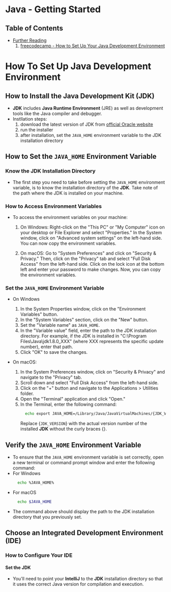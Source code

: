 # Java - Getting Started

## Table of Contents

- [Further Reading]()
  1. [freecodecamp - How to Set Up Your Java Development Environment](https://www.freecodecamp.org/news/how-to-set-up-java-development-environment-a-comprehensive-guide/)

# How To Set Up Java Development Environment


## How to Install the Java Development Kit (JDK)
* __JDK__ includes __Java Runtime Environment__ (JRE) as well as development tools like the Java compiler and debugger.
* Instllation steps:
    1. download the latest version of JDK from [official Oracle website](https://www.oracle.com/java/technologies/downloads/)
    2. run the installer 
    3. after installation, set the `JAVA_HOME` environment variable to the JDK installation directory

## How to Set the `JAVA_HOME` Environment Variable
### Know the JDK Installation Directory
* The first step you need to take before setting the `JAVA_HOME` environment variable, is to know the installation directory of the __JDK__. Take note of the path where the JDK is installed on your machine.

### How to Access Environment Variables
* To access the environment variables on your machine:
    1. On Windows: Right-click on the "This PC" or "My Computer" icon on your desktop or File Explorer and select "Properties." In the System window, click on "Advanced system settings" on the left-hand side. You can now copy the environment variables.
   
    2. On macOS: Go to "System Preferences" and click on "Security & Privacy." Then, click on the "Privacy" tab and select "Full Disk Access" from the left-hand side. Click on the lock icon at the bottom left and enter your password to make changes. Now, you can copy the environment variables.

### Set the `JAVA_HOME` Environment Variable
* On Windows
   1. In the System Properties window, click on the "Environment Variables" button.
   2. In the "System Variables" section, click on the "New" button.
   3. Set the "Variable name" as `JAVA_HOME`.
   4. In the "Variable value" field, enter the path to the JDK installation directory. For example, if the JDK is installed in "C:\Program Files\Java\jdk1.8.0_XXX" (where XXX represents the specific update number), enter that path.
   5. Click "OK" to save the changes.

* On macOS:
   1. In the System Preferences window, click on "Security & Privacy" and navigate to the "Privacy" tab.
   2. Scroll down and select "Full Disk Access" from the left-hand side.
   3. Click on the "+" button and navigate to the Applications > Utilities folder.
   4. Open the "Terminal" application and click "Open."
   5. In the Terminal, enter the following command:
      ```sh
        echo export JAVA_HOME=/Library/Java/JavaVirtualMachines/{JDK_VERSION}/Contents/Home >> ~/.bash_profile
      ```
      Replace {`JDK_VERSION`} with the actual version number of the installed __JDK__ without the curly braces {}.

## Verify the `JAVA_HOME`  Environment Variable
* To ensure that the `JAVA_HOME` environment variable is set correctly, open a new terminal or command prompt window and enter the following command:
* For Windows
  ```sh
    echo %JAVA_HOME%
  ```
* For macOS
  ```sh
    echo $JAVA_HOME
  ```
* The command above should display the path to the JDK installation directory that you previously set.

## Choose an Integrated Development Environment (IDE)
### How to Configure Your IDE
#### Set the JDK
* You'll need to point your __IntelliJ__ to the __JDK__ installation directory so that it uses the correct Java version for compilation and execution.